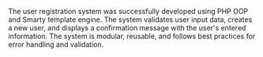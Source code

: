 The user registration system was successfully developed using PHP OOP and Smarty template engine. The system validates user input data, creates a new user, and displays a confirmation message with the user's entered information. The system is modular, reusable, and follows best practices for error handling and validation.
